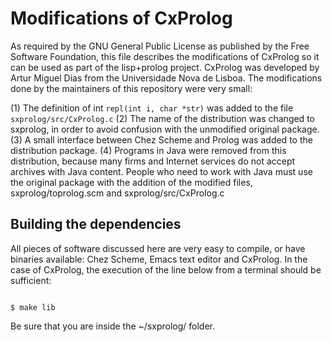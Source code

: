 # Modifications of CxProlog
As required by the GNU General Public License
as published by the Free Software Foundation,
this file describes the modifications of
CxProlog so it can be used as part of the
lisp+prolog project. CxProlog was developed
by Artur Miguel Dias from the Universidade Nova
de Lisboa. The modifications done by the maintainers
of this repository were very small:

(1) The definition of int `repl(int i, char *str)`
    was added to the file `sxprolog/src/CxProlog.c`
(2) The name of the distribution was changed to
    sxprolog, in order to avoid confusion with the
    unmodified original package.
(3) A small interface between Chez Scheme and Prolog
    was added to the distribution package.
(4) Programs in Java were removed from this distribution,
    because many firms and Internet services do not accept
    archives with Java content. People who need to work
    with Java must use the original package with the
    addition of the modified files, sxprolog/toprolog.scm
    and sxprolog/src/CxProlog.c

## Building the dependencies
All pieces of software discussed here are very easy
to compile, or have binaries available: Chez Scheme,
Emacs text editor and CxProlog. In the case of CxProlog,
the execution of the line below from a terminal should
be sufficient:

```shell

$ make lib 
```

Be sure that you are inside the ~/sxprolog/ folder.

